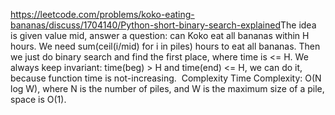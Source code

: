 https://leetcode.com/problems/koko-eating-bananas/discuss/1704140/Python-short-binary-search-explained
​
The idea is given value mid, answer a question: can Koko eat all bananas within H hours. We need sum(ceil(i/mid) for i in piles) hours to eat all bananas. Then we just do binary search and find the first place, where time is <= H. We always keep invariant: time(beg) > H and time(end) <= H, we can do it, because function time is not-increasing.
​
Complexity
Time Complexity: O(N log W), where N is the number of piles, and W is the maximum size of a pile, space is O(1).